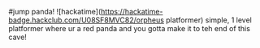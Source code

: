 #jump panda!
![hackatime](https://hackatime-badge.hackclub.com/U08SF8MVC82/orpheus platformer)
simple, 1 level platformer where ur a red panda and you gotta make it to teh end of this cave!


